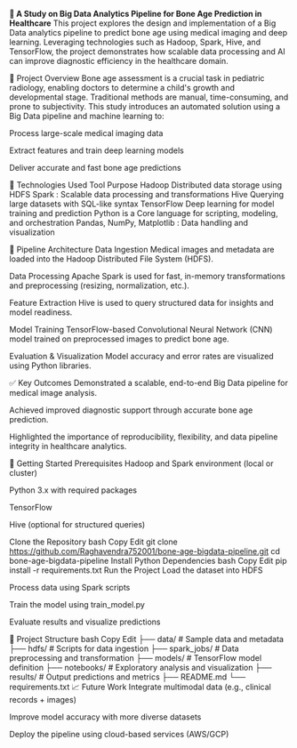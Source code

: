 **🦴 A Study on Big Data Analytics Pipeline for Bone Age Prediction in Healthcare**
This project explores the design and implementation of a Big Data analytics pipeline to predict bone age using medical imaging and deep learning. Leveraging technologies such as Hadoop, Spark, Hive, and TensorFlow, the project demonstrates how scalable data processing and AI can improve diagnostic efficiency in the healthcare domain.

📌 Project Overview
Bone age assessment is a crucial task in pediatric radiology, enabling doctors to determine a child's growth and developmental stage. Traditional methods are manual, time-consuming, and prone to subjectivity. This study introduces an automated solution using a Big Data pipeline and machine learning to:

Process large-scale medical imaging data

Extract features and train deep learning models

Deliver accurate and fast bone age predictions

🧠 Technologies Used
Tool	Purpose
Hadoop	Distributed data storage using HDFS
Spark	: Scalable data processing and transformations
Hive	Querying large datasets with SQL-like syntax
TensorFlow	Deep learning for model training and prediction
Python	is a Core language for scripting, modeling, and orchestration
Pandas, NumPy, Matplotlib	: Data handling and visualization

🔄 Pipeline Architecture
Data Ingestion
Medical images and metadata are loaded into the Hadoop Distributed File System (HDFS).

Data Processing
Apache Spark is used for fast, in-memory transformations and preprocessing (resizing, normalization, etc.).

Feature Extraction
Hive is used to query structured data for insights and model readiness.

Model Training
TensorFlow-based Convolutional Neural Network (CNN) model trained on preprocessed images to predict bone age.

Evaluation & Visualization
Model accuracy and error rates are visualized using Python libraries.

✅ Key Outcomes
Demonstrated a scalable, end-to-end Big Data pipeline for medical image analysis.

Achieved improved diagnostic support through accurate bone age prediction.

Highlighted the importance of reproducibility, flexibility, and data pipeline integrity in healthcare analytics.

🚀 Getting Started
Prerequisites
Hadoop and Spark environment (local or cluster)

Python 3.x with required packages

TensorFlow

Hive (optional for structured queries)

Clone the Repository
bash
Copy
Edit
git clone https://github.com/Raghavendra752001/bone-age-bigdata-pipeline.git
cd bone-age-bigdata-pipeline
Install Python Dependencies
bash
Copy
Edit
pip install -r requirements.txt
Run the Project
Load the dataset into HDFS

Process data using Spark scripts

Train the model using train_model.py

Evaluate results and visualize predictions

📂 Project Structure
bash
Copy
Edit
├── data/                  # Sample data and metadata
├── hdfs/                  # Scripts for data ingestion
├── spark_jobs/            # Data preprocessing and transformation
├── models/                # TensorFlow model definition
├── notebooks/             # Exploratory analysis and visualization
├── results/               # Output predictions and metrics
├── README.md
└── requirements.txt
📈 Future Work
Integrate multimodal data (e.g., clinical records + images)

Improve model accuracy with more diverse datasets

Deploy the pipeline using cloud-based services (AWS/GCP)
